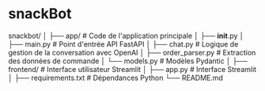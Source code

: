 # snackBot
snackbot/
│
├── app/                             # Code de l'application principale
│   ├── __init__.py
│   ├── main.py                      # Point d'entrée API FastAPI
│   ├── chat.py                      # Logique de gestion de la conversation avec OpenAI
│   ├── order_parser.py              # Extraction des données de commande
│   └── models.py                    # Modèles Pydantic
│
├── frontend/                        # Interface utilisateur Streamlit
│   ├── app.py                       # Interface Streamlit
│
├── requirements.txt                # Dépendances Python
└── README.md   